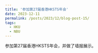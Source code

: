 ```yaml
---
title: '参加第27届香港HKSTS年会'
date: 2023-12-11
permalink: /posts/2023/12/blog-post-15/
tags:
  - HKU
  - NBU
---
```

参加第27届香港HKSTS年会，并做了墙报展示。
